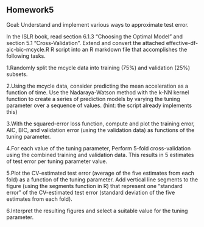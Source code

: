 ## Homework5

Goal: Understand and implement various ways to approximate test error.

In the ISLR book, read section 6.1.3 “Choosing the Optimal Model” and section 5.1 “Cross-Validation”. Extend and convert the attached effective-df-aic-bic-mcycle.R R script into an R markdown file that accomplishes the following tasks.

1.Randomly split the mcycle data into training (75%) and validation (25%) subsets.

2.Using the mcycle data, consider predicting the mean acceleration as a function of time. Use the Nadaraya-Watson method with the k-NN kernel function to create a series of prediction models by varying the tuning parameter over a sequence of values. (hint: the script already implements this)

3.With the squared-error loss function, compute and plot the training error, AIC, BIC, and validation error (using the validation data) as functions of the tuning parameter.

4.For each value of the tuning parameter, Perform 5-fold cross-validation using the combined training and validation data. This results in 5 estimates of test error per tuning parameter value.

5.Plot the CV-estimated test error (average of the five estimates from each fold) as a function of the tuning parameter. Add vertical line segments to the figure (using the segments function in R) that represent one “standard error” of the CV-estimated test error (standard deviation of the five estimates from each fold).

6.Interpret the resulting figures and select a suitable value for the tuning parameter.
